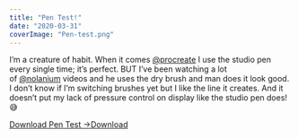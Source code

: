 ```yaml
---
title: "Pen Test!"
date: "2020-03-31"
coverImage: "Pen-test.png"
---
```


I’m a creature of habit. When it comes [@procreate](https://www.instagram.com/procreate/) I use the studio pen every single time; it’s perfect. BUT I’ve been watching a lot of [@nolanium](https://www.instagram.com/nolanium/) videos and he uses the dry brush and man does it look good. I don’t know if I’m switching brushes yet but I like the line it creates. And it doesn’t put my lack of pressure control on display like the studio pen does! 😅

[Download Pen Test ->](https://sketchysermons.com/wp-content/uploads/2020/08/Pen-test.pdf)[Download](https://sketchysermons.com/wp-content/uploads/2020/08/Pen-test.pdf)
